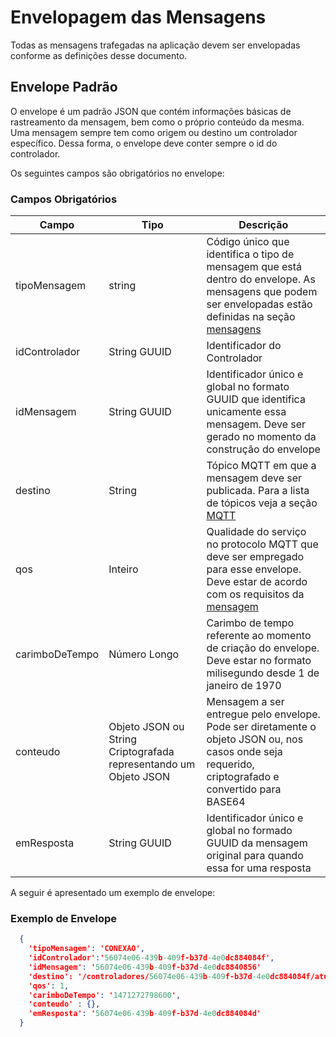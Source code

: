 # Envelopagem das Mensagens

Todas as mensagens trafegadas na aplicação devem ser envelopadas conforme as definições desse documento.

## Envelope Padrão
O envelope é um padrão JSON que contém informações básicas de rastreamento da mensagem, bem como o próprio conteúdo da mesma. Uma mensagem sempre tem como origem ou destino um controlador específico. Dessa forma, o envelope deve conter sempre o id do controlador.

Os seguintes campos são obrigatórios no envelope:

### Campos Obrigatórios

| Campo| Tipo | Descrição |
| ------------ | ------------- | ------------ |
| tipoMensagem | string  | Código único que identifica o tipo de mensagem que está dentro do envelope. As mensagens que podem ser envelopadas estão definidas na seção [mensagens](comunicacao/mensagens.md) |
| idControlador | String GUUID | Identificador do Controlador |
| idMensagem | String GUUID  | Identificador único e global no formato GUUID que identifica unicamente essa mensagem. Deve ser gerado no momento da construção do envelope |
| destino | String  | Tópico MQTT em que a mensagem deve ser publicada. Para a lista de tópicos veja a seção [MQTT](comunicacao/mqtt) |
| qos | Inteiro | Qualidade do serviço no protocolo MQTT que deve ser empregado para esse envelope. Deve estar de acordo com os requisitos da [mensagem](comunicacao/mensagens.md) |
| carimboDeTempo | Número Longo | Carimbo de tempo referente ao momento de criação do envelope. Deve estar no formato milisegundo desde 1 de janeiro de 1970|
| conteudo | Objeto JSON ou String Criptografada representando um Objeto JSON | Mensagem a ser entregue pelo envelope. Pode ser diretamente o objeto JSON ou, nos casos onde seja requerido, criptografado e convertido para BASE64|
| emResposta | String GUUID  | Identificador único e global no formado GUUID da mensagem original para quando essa for uma resposta |



A seguir é apresentado um exemplo de envelope:

### Exemplo de Envelope

```JSON
  {
    'tipoMensagem': 'CONEXAO',
    'idControlador':'56074e06-439b-409f-b37d-4e0dc884084f',
    'idMensagem': '56074e06-439b-409f-b37d-4e0dc8840856'
    'destino': '/controladores/56074e06-439b-409f-b37d-4e0dc884084f/atualizarConfiguracoes',
    'qos': 1,
    'carimboDeTempo': '1471272798600',
    'conteudo' : {},
    'emResposta': '56074e06-439b-409f-b37d-4e0dc884084d'
  }
```

